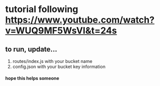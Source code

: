 # tutorial following https://www.youtube.com/watch?v=WUQ9MF5WsVI&t=24s

## to run, update...

1. routes/index.js with your bucket name
2. config.json with your bucket key information

#### hope this helps someone
